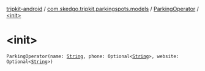 [tripkit-android](../../index.md) / [com.skedgo.tripkit.parkingspots.models](../index.md) / [ParkingOperator](index.md) / [&lt;init&gt;](./-init-.md)

# &lt;init&gt;

`ParkingOperator(name: `[`String`](https://kotlinlang.org/api/latest/jvm/stdlib/kotlin/-string/index.html)`, phone: Optional<`[`String`](https://kotlinlang.org/api/latest/jvm/stdlib/kotlin/-string/index.html)`>, website: Optional<`[`String`](https://kotlinlang.org/api/latest/jvm/stdlib/kotlin/-string/index.html)`>)`
